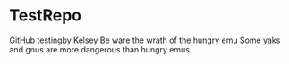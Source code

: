 # TestRepo
GitHub testingby Kelsey
Be ware the wrath of the hungry emu
Some yaks and gnus are more dangerous than hungry emus.
